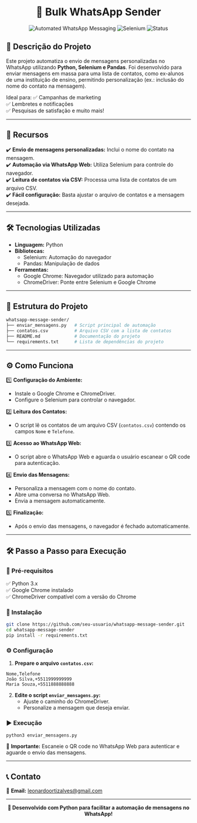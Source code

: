 <div align="center">

# 📱 Bulk WhatsApp Sender

![Automated WhatsApp Messaging](https://img.shields.io/badge/Python-3.x-blue.svg)
![Selenium](https://img.shields.io/badge/Selenium-Automation-green.svg)
![Status](https://img.shields.io/badge/Status-Active-brightgreen.svg)

</div>

## 📌 Descrição do Projeto
Este projeto automatiza o envio de mensagens personalizadas no WhatsApp utilizando **Python, Selenium e Pandas**. Foi desenvolvido para enviar mensagens em massa para uma lista de contatos, como ex-alunos de uma instituição de ensino, permitindo personalização (ex.: inclusão do nome do contato na mensagem).

Ideal para:
✅ Campanhas de marketing  
✅ Lembretes e notificações  
✅ Pesquisas de satisfação e muito mais!

---

## 🚀 Recursos

✔️ **Envio de mensagens personalizadas:** Inclui o nome do contato na mensagem.  
✔️ **Automação via WhatsApp Web:** Utiliza Selenium para controle do navegador.  
✔️ **Leitura de contatos via CSV:** Processa uma lista de contatos de um arquivo CSV.  
✔️ **Fácil configuração:** Basta ajustar o arquivo de contatos e a mensagem desejada.  

---

## 🛠️ Tecnologias Utilizadas

- **Linguagem:** Python  
- **Bibliotecas:**  
  - Selenium: Automação do navegador  
  - Pandas: Manipulação de dados  
- **Ferramentas:**  
  - Google Chrome: Navegador utilizado para automação  
  - ChromeDriver: Ponte entre Selenium e Google Chrome  

---

## 📂 Estrutura do Projeto

```bash
whatsapp-message-sender/
├── enviar_mensagens.py   # Script principal de automação
├── contatos.csv          # Arquivo CSV com a lista de contatos
├── README.md             # Documentação do projeto
└── requirements.txt      # Lista de dependências do projeto
```

---

## ⚙️ Como Funciona

1️⃣ **Configuração do Ambiente:**  
   - Instale o Google Chrome e ChromeDriver.  
   - Configure o Selenium para controlar o navegador.

2️⃣ **Leitura dos Contatos:**  
   - O script lê os contatos de um arquivo CSV (`contatos.csv`) contendo os campos `Nome` e `Telefone`.

3️⃣ **Acesso ao WhatsApp Web:**  
   - O script abre o WhatsApp Web e aguarda o usuário escanear o QR code para autenticação.

4️⃣ **Envio das Mensagens:**  
   - Personaliza a mensagem com o nome do contato.
   - Abre uma conversa no WhatsApp Web.
   - Envia a mensagem automaticamente.

5️⃣ **Finalização:**  
   - Após o envio das mensagens, o navegador é fechado automaticamente.

---

## 🛠️ Passo a Passo para Execução

### 📌 Pré-requisitos
✅ Python 3.x  
✅ Google Chrome instalado  
✅ ChromeDriver compatível com a versão do Chrome

### 🔽 Instalação
```bash
git clone https://github.com/seu-usuario/whatsapp-message-sender.git
cd whatsapp-message-sender
pip install -r requirements.txt
```

### ⚙️ Configuração
1. **Prepare o arquivo `contatos.csv`:**
```csv
Nome,Telefone
João Silva,+5511999999999
Maria Souza,+5511888888888
```
2. **Edite o script `enviar_mensagens.py`:**
   - Ajuste o caminho do ChromeDriver.
   - Personalize a mensagem que deseja enviar.

### ▶️ Execução
```bash
python3 enviar_mensagens.py
```
📌 **Importante:** Escaneie o QR code no WhatsApp Web para autenticar e aguarde o envio das mensagens.

---

## 📞 Contato
📧 **Email:** [leonardoortizalves@gmail.com](mailto:leonardoortizalves@gmail.com)  


---

<div align="center">
  <b>🚀 Desenvolvido com Python para facilitar a automação de mensagens no WhatsApp!</b>
</div>

